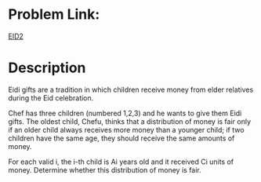 # Problem Link:
[EID2](https://www.codechef.com/problems/EID2/)

# Description
Eidi gifts are a tradition in which children receive money from elder relatives during the Eid celebration.

Chef has three children (numbered 1,2,3) and he wants to give them Eidi gifts. The oldest child, Chefu, thinks that a distribution of money is fair only if an older child always receives more money than a younger child; if two children have the same age, they should receive the same amounts of money.

For each valid i, the i-th child is Ai years old and it received Ci units of money. Determine whether this distribution of money is fair.
